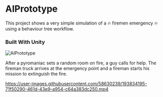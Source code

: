 # AIPrototype

This project shows a very simple simulation of a :fire: firemen emergency :fire: using a behaviour tree workflow.

### Built With Unity

![AIPrototype](https://user-images.githubusercontent.com/58630239/193821357-d684deb8-195f-4be6-9607-63ce1511c08d.PNG)


After a pyromaniac sets a random room on fire, a guy calls for help.
The fireman truck arrives at the emergency point and a fireman starts his mission to extinguish the fire.



https://user-images.githubusercontent.com/58630239/193834195-71f50290-461d-43e9-a954-c64a383dc250.mp4

